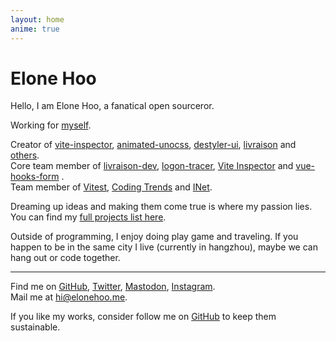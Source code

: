 ```yaml
---
layout: home
anime: true
---
```


# Elone Hoo

Hello, I am Elone Hoo, a fanatical open sourceror.

Working for [myself](https://github.com/wip-elonehoo).<br>

Creator of [<IconJumpIde class="w-4.8 h-4.8 inline-block" /> vite-inspector](https://github.com/vite-inspector/vite-inspector), [<IconAnimatedUnocss class="w-4.8 h-4.8 inline-block" /> animated-unocss](https://github.com/conver-unocss/animated-unocss), [<IconDestyler class="w-4.8 h-4.8 inline-block" /> destyler-ui](https://github.com/destyler/destyler), [<IconLivraison class="w-4.8 h-4.8 inline-block" /> livraison](https://github.com/livraison-dev/app) and [others](/projects).<br>
Core team member of [livraison-dev](https://github.com/livraison-dev), [logon-tracer](https://github.com/logon-tracer), [Vite Inspector](https://github.com/vite-inspector) and [vue-hooks-form](https://github.com/vue-hooks-form) .<br>
Team member of [<Icon class="i-logos-vitest" /> Vitest](https://github.com/vitest-dev), [<IconTrends class="w-4.8 h-4.8 inline-block" /> Coding Trends](https://github.com/trends-dev) and [INet](https://github.com/hzpt-inet-club).

Dreaming up ideas and making them come true is where my passion lies. You can find my [full projects list here](/projects).

Outside of programming, I enjoy doing play game and traveling. If you happen to be in the same city I live (currently in hangzhou), maybe we can hang out or code together.

---

Find me on [<Icon class="i-ri-github-fill" /> GitHub](https://github.com/elonehoo), [<Icon class="i-ri-twitter-x-fill" /> Twitter](https://www.twitter.com/elonehoo), [<Icon class="i-ri-mastodon-fill" /> Mastodon](https://elk.zone/mstdn.social/@elonehoo), [<Icon class="i-ri-instagram-fill" /> Instagram](https://www.instagram.com/elonehoooo/).<br>
Mail me at [<Icon class="i-ri-mail-fill" /> hi@elonehoo.me](mailto:hi@elonehoo.me).<br>

If you like my works, consider follow me on [<Icon class="i-ri-github-fill" /> GitHub](https://github.com/elonehoo) to keep them sustainable.
